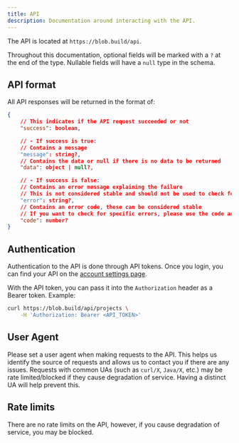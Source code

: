 ```yaml
---
title: API
description: Documentation around interacting with the API.
---
```


The API is located at `https://blob.build/api`.

Throughout this documentation, optional fields will be marked with a `?` at the end of the type. Nullable fields will have a `null` type in the schema.

## API format

All API responses will be returned in the format of:
```json
{
	// This indicates if the API request succeeded or not
	"success": boolean,

	// - If success is true:
	// Contains a message
	"message": string?,
	// Contains the data or null if there is no data to be returned
	"data": object | null?,

	// - If success is false:
	// Contains an error message explaining the failure
	// This is not considered stable and should not be used to check for a specific error
	"error": string?,
	// Contains an error code, these can be considered stable
	// If you want to check for specific errors, please use the code and not the message!
	"code": number?
}
```

## Authentication

Authentication to the API is done through API tokens. Once you login, you can find your API on the [account settings page](https://blob.build/account).

With the API token, you can pass it into the `Authorization` header as a Bearer token.
Example:
```sh
curl https://blob.build/api/projects \
	-H 'Authorization: Bearer <API_TOKEN>'
```

## User Agent

Please set a user agent when making requests to the API. This helps us identify the source of requests and allows us to contact you if there are any issues. Requests with common UAs (such as `curl/X`, `Java/X`, etc.) may be rate limited/blocked if they cause degradation of service. Having a distinct UA will help prevent this.

## Rate limits

There are no rate limits on the API, however, if you cause degradation of service, you may be blocked.

